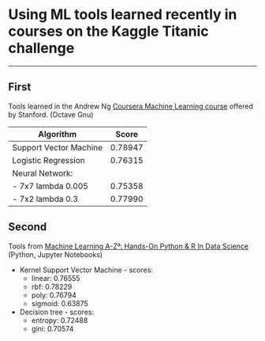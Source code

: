 # Using ML tools learned recently in courses on the Kaggle Titanic challenge


---


## First
Tools learned in the Andrew Ng [Coursera Machine Learning course](https://www.coursera.org/learn/machine-learning/home/welcome) offered by Stanford.   (Octave Gnu)


| Algorithm | Score |
|-----------|-------|
|  Support Vector Machine         |  0.78947    | 
|  Logistic Regression        |    0.76315   | 
|   Neural Network:        |       | 
|    - 7x7 lambda 0.005      |   0.75358    | 
|      - 7x2 lambda 0.3     |   0.77990   | 

## Second
Tools from [Machine Learning A-Zª: Hands-On Python & R In Data Science](https://www.udemy.com/course/machinelearning/)
(Python, Jupyter Notebooks)



* Kernel Support Vector Machine - scores:
	* linear: 0.76555
	* rbf: 0.78229
	* poly: 0.76794
	* sigmoid: 0.63875
* Decision tree - scores: 
	* entropy: 0.72488
	* gini: 0.70574 


